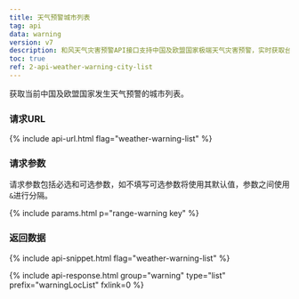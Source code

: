 ```yaml
---
title: 天气预警城市列表
tag: api
data: warning
version: v7
description: 和风天气灾害预警API接口支持中国及欧盟国家极端天气灾害预警，实时获取台风预警、暴雨暴雪预警、寒潮预警、大风预警、空气重污染预警以及沙尘暴、高温、干旱、雷电、冰雹、霜冻、大雾、道路结冰、干热风、雷雨大风、森林火险、降温、冰冻、雷暴大风、龙卷风、低温冻害、低温雨雪冰冻、强对流、强降雨、强降温、雪灾、雷暴、严寒、沙尘等50多种气象灾害预警信息。
toc: true
ref: 2-api-weather-warning-city-list
---
```


获取当前中国及欧盟国家发生天气预警的城市列表。

### 请求URL

{% include api-url.html flag="weather-warning-list" %}

### 请求参数

请求参数包括必选和可选参数，如不填写可选参数将使用其默认值，参数之间使用`&`进行分隔。

{% include params.html p="range-warning key" %}

### 返回数据

{% include api-snippet.html flag="weather-warning-list" %}

{% include api-response.html group="warning" type="list" prefix="warningLocList" fxlink=0 %}

